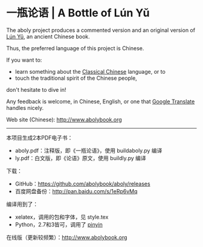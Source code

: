 # 一瓶论语 | A Bottle of Lún Yǔ

The aboly project produces a commented version and an original version of [Lún Yǔ](https://en.wikipedia.org/wiki/Analects), an ancient Chinese book.

Thus, the preferred language of this project is Chinese.

If you want to:

* learn something about the [Classical Chinese](https://en.wikipedia.org/wiki/Classical_Chinese) language, or to
* touch the traditional spirit of the Chinese people,

don't hesitate to dive in!

Any feedback is welcome, in Chinese, English, or one that [Google Translate](http://translate.google.com) handles nicely.

Web site (Chinese): http://www.abolybook.org

------

本项目生成2本PDF电子书：

- aboly.pdf：注释版，即《一瓶论语》，使用 buildaboly.py 编译
- ly.pdf：白文版，即《论语》原文，使用 buildly.py 编译

下载：

- GitHub：https://github.com/abolybook/aboly/releases
- 百度网盘备份：http://pan.baidu.com/s/1eRp6vMq

编译用到了：

- xelatex，调用的包和字体，见 style.tex
- Python，2.7和3皆可，调用了 [pinyin](https://pypi.python.org/pypi/pinyin/)

在线版（更新较频繁）：http://www.abolybook.org
